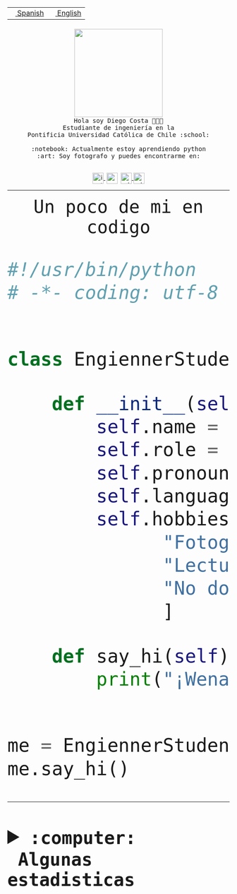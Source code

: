 <table border="0"  align="right">
 <tr><td><a href="README.md"><img src="https://upload.wikimedia.org/wikipedia/commons/thumb/8/89/Bandera_de_Espa%C3%B1a.svg/1200px-Bandera_de_Espa%C3%B1a.svg.png" height="10"> Spanish</a></td>
 <td><a href="README.en.md"><img src="https://upload.wikimedia.org/wikipedia/commons/a/a4/Flag_of_the_United_States.svg" height="10"> English</a></td></tr>
</table><br><br><br>


<p align="center">
  <img src="https://github.com/diegocostares/diegocostares/blob/main/Images/aaa2.gif?raw=true" height="200px" weight="200px">
  <br><samp>
    Hola soy Diego Costa 👨🏻‍💻<br>
    Estudiante de ingeniería en la <br>
    Pontificia Universidad Católica de Chile :school:<br>
  <br>
    :notebook: Actualmente estoy aprendiendo python <br>
    :art: Soy fotografo y puedes encontrarme en: <br>
  <br></samp>
  
</p>

<p align="center">
   <a href="https://instagram.com/diegocosta_no" target="blank">
    <img 
    align="center" src="https://cdn.jsdelivr.net/npm/simple-icons@3.0.1/icons/instagram.svg" alt="instagram" height="25px" width="25px" />
  </a>
  <a style="border: 3px solid; color: white;"href="https://t.me/diegocosta_no" target="blank">
  <img
  align="center" alt="Telegram" width="25px" src="https://icons-for-free.com/iconfiles/png/512/Telegram-1324888767380505522.png" />
</a>
<a href="https://api.whatsapp.com/send?phone=56971897835&text=Hola!" target="blank">
  <img
  align="center" alt="wtsp" width="25px" src="https://img.icons8.com/pastel-glyph/2x/whatsapp--v2.png" />
</a>
<a href="https://www.linkedin.com/in/diego-costa-786249213/" target="blank">
  <img
  align="center" alt="wtsp" width="25px" src="https://img.icons8.com/metro/452/linkedin.png" />
</a>

  </a>
</p>

---


<p align="center"><font size="25"><samp>Un poco de mi en codigo</samp></front></p>


```python
#!/usr/bin/python
# -*- coding: utf-8 -*-


class EngiennerStudent:

    def __init__(self):
        self.name = "Diego Costa"
        self.role = "Estudiante"
        self.pronouns = "he/him"
        self.language_spoken = ["es_CL", "en_US"]
        self.hobbies = [
              "Fotografia",
              "Lectura",
              "No dormir",
              ]

    def say_hi(self):
        print("¡Wena mundo!")


me = EngiennerStudent()
me.say_hi()
```
---
<details>
  <summary><b><samp>:computer: &nbsp;Algunas estadisticas</samp></b></summary>
  <br/></p>

<!--START_SECTION:waka-->
![Code Time](http://img.shields.io/badge/Code%20Time-1%2C088%20hrs%2057%20mins-blue)

**Soy nocturno 🦉** 

```text
🌞 Mañana                 53 commits          ░░░░░░░░░░░░░░░░░░░░░░░░░   01.48 % 
🌆 Día                    1146 commits        ████████░░░░░░░░░░░░░░░░░   32.09 % 
🌃 Tarde                  1527 commits        ███████████░░░░░░░░░░░░░░   42.76 % 
🌙 Noche                  845 commits         ██████░░░░░░░░░░░░░░░░░░░   23.66 % 
```
📅 **Soy más productivo los Martes** 

```text
Lunes                    552 commits         ████░░░░░░░░░░░░░░░░░░░░░   15.46 % 
Martes                   632 commits         ████░░░░░░░░░░░░░░░░░░░░░   17.70 % 
Miércoles                464 commits         ███░░░░░░░░░░░░░░░░░░░░░░   12.99 % 
Jueves                   544 commits         ████░░░░░░░░░░░░░░░░░░░░░   15.23 % 
Viernes                  527 commits         ████░░░░░░░░░░░░░░░░░░░░░   14.76 % 
Sábado                   324 commits         ██░░░░░░░░░░░░░░░░░░░░░░░   09.07 % 
Domingo                  528 commits         ████░░░░░░░░░░░░░░░░░░░░░   14.79 % 
```


📊 **Esta semana me dediqué a** 

```text
🐱‍💻 Proyectos: 
2023-1-S4-Grupo2-Backend 4 hrs 3 mins        █████████░░░░░░░░░░░░░░░░   35.79 % 
Arqui-31                 3 hrs 2 mins        ███████░░░░░░░░░░░░░░░░░░   26.88 % 
respaldo                 1 hr 26 mins        ███░░░░░░░░░░░░░░░░░░░░░░   12.70 % 
latex-templates          1 hr 17 mins        ███░░░░░░░░░░░░░░░░░░░░░░   11.47 % 
2023-1-S4-Grupo2-Scraper 1 hr 1 min          ██░░░░░░░░░░░░░░░░░░░░░░░   09.00 % 
```


 Last Updated on 01/07/2023 16:25:28 UTC
<!--END_SECTION:waka-->
  
  

<p align="center"> <img src="https://github-readme-stats.vercel.app/api?username=diegocostares&show_icons=true&theme=ayu-mirage" alt="abhisheknaiidu" /></p>
 
</details>
